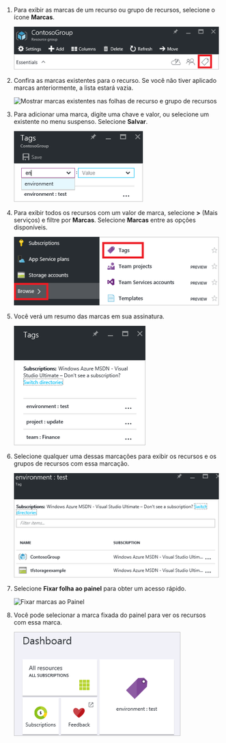 1. Para exibir as marcas de um recurso ou grupo de recursos, selecione o ícone **Marcas**. 
   
     ![Selecione as marcas nas folhas de recurso e grupo de recursos](./media/resource-manager-tag-resources/select-tag-icon.png)
2. Confira as marcas existentes para o recurso. Se você não tiver aplicado marcas anteriormente, a lista estará vazia. 

     ![Mostrar marcas existentes nas folhas de recurso e grupo de recursos](./media/resource-manager-tag-resources/existing-tags.png)
3. Para adicionar uma marca, digite uma chave e valor, ou selecione um existente no menu suspenso. Selecione **Salvar**.

     ![Adicionar nova marca](./media/resource-manager-tag-resources/tag-resources.png)
3. Para exibir todos os recursos com um valor de marca, selecione **>** (Mais serviços) e filtre por **Marcas**. Selecione **Marcas** entre as opções disponíveis.
   
     ![Localizar marcas pelo hub Procurar](./media/resource-manager-tag-resources/browse-tags.png)
4. Você verá um resumo das marcas em sua assinatura.
   
     ![Mostrar todas as marcas](./media/resource-manager-tag-resources/tag-taxonomy.png)
5. Selecione qualquer uma dessas marcações para exibir os recursos e os grupos de recursos com essa marcação.
   
     ![Mostrar recursos marcados](./media/resource-manager-tag-resources/show-tagged-resources.png)
6. Selecione **Fixar folha ao painel** para obter um acesso rápido.
   
     ![Fixar marcas ao Painel](./media/resource-manager-tag-resources/pin-tag.png)
7. Você pode selecionar a marca fixada do painel para ver os recursos com essa marca.

     ![Fixar marcas ao Painel](./media/resource-manager-tag-resources/show-pinned-tag.png)


<!--HONumber=Feb17_HO1-->


